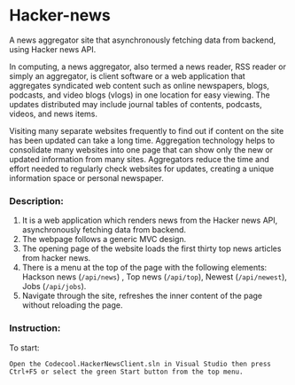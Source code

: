 # Hacker-news

A news aggregator site that asynchronously fetching data from backend, using Hacker news API.

In computing, a news aggregator, also termed a news reader, RSS reader or simply an aggregator, is client software or a web application that aggregates syndicated web content such as online newspapers, blogs, podcasts, and video blogs (vlogs) in one location for easy viewing.
The updates distributed may include journal tables of contents, podcasts, videos, and news items.

Visiting many separate websites frequently to find out if content on the site has been updated can take a long time.
Aggregation technology helps to consolidate many websites into one page that can show only the new or updated information from many sites.
Aggregators reduce the time and effort needed to regularly check websites for updates, creating a unique information space or personal newspaper.

### Description:

1. It is a web application which renders news from the Hacker news API, asynchronously fetching data from backend.
2. The webpage follows a generic MVC design.
3. The opening page of the website loads the first thirty top news articles from hacker news.
4. There is a menu at the top of the page with the following elements: Hackson news  (`/api/news`) , Top news  (`/api/top`), Newest (`/api/newest`), Jobs  (`/api/jobs`).
5. Navigate through the site, refreshes the inner content of the page without reloading the page. 

### Instruction:

To start:
```
Open the Codecool.HackerNewsClient.sln in Visual Studio then press Ctrl+F5 or select the green Start button from the top menu.
```

